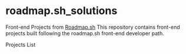 # roadmap.sh_solutions
Front-end Projects from [Roadmap.sh](https://roadmap.sh/ )
This repository contains front-end projects built following the roadmap.sh front-end developer path.

Projects List
